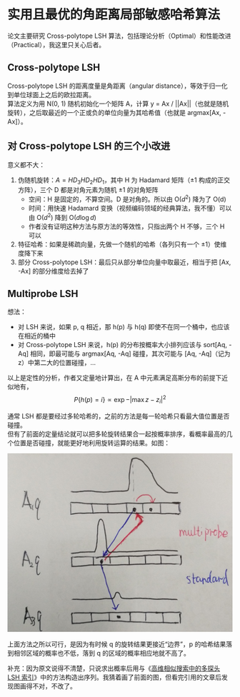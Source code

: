# 实用且最优的角距离局部敏感哈希算法

论文主要研究 Cross-polytope LSH 算法，包括理论分析（Optimal）和性能改进（Practical），我这里只关心后者。

## Cross-polytope LSH

Cross-polytope LSH 的距离度量是角距离（angular distance），等效于归一化到单位球面上之后的欧拉距离。  
算法定义为用 N(0, 1) 随机初始化一个矩阵 A，计算 y = Ax / ||Ax||（也就是随机旋转），之后取最近的一个正或负的单位向量为其哈希值（也就是 argmax[Ax, -Ax]）。

## 对 Cross-polytope LSH 的三个小改进

意义都不大：


1. 伪随机旋转：$A = HD_3HD_2HD_1$，其中 H 为 Hadamard 矩阵（$\pm 1$ 构成的正交方阵），三个 D 都是对角元素为随机 $\pm 1$ 的对角矩阵
   * 空间：H 是固定的，不算空间。D 是对角的。所以由 O($d^2$) 降为了 O(d)
   * 时间：用快速 Hadamard 变换（视频编码领域的经典算法，我不懂）可以由 O($d^2$) 降到 O($d \log d$)
   * 作者没有证明这种方法与原方法的等效性，只指出两个 H 不够，三个 H 可以
2. 特征哈希：如果是稀疏向量，先做一个随机的哈希（各列只有一个 $\pm 1$）使维度降下来
3. 部分 Cross-polytope LSH：最后只从部分单位向量中取最近，相当于把 [Ax, -Ax] 的部分维度给去掉了

## Multiprobe LSH


想法：

* 对 LSH 来说，如果 p, q 相近，那 h(p) 与 h(q) 即使不在同一个桶中，也应该在相近的桶中
* 对 Cross-polytope LSH 来说，h(p) 的分布按概率大小排列应该与 sort[Aq, -Aq] 相同，即最可能与 argmax[Aq, -Aq] 碰撞，其次可能与 [Aq, -Aq]（记为 z）中第二大的位置碰撞，...


以上是定性的分析，作者又定量地计算出，在 A 中元素满足高斯分布的前提下近似地有，
$$P\{h(p) = i\} \propto \exp{-|\max z - z_i|^2}$$


通常 LSH 都是要经过多轮哈希的，之前的方法是每一轮哈希只看最大值位置是否碰撞。  
但有了前面的定量结论就可以把多轮旋转结果合一起按概率排序，看概率最高的几个位置是否碰撞，就能更好地利用旋转运算的结果。如图：


![Multiprobe LSH](multiprobe-lsh.jpg)


上面方法之所以可行，是因为有时候 q 的旋转结果更接近“边界”，p 的哈希结果落到相邻区域的概率也不低，落到 q 的区域的概率相应地就不高了。


补充：因为原文说得不清楚，只说求出概率后用与《[高维相似搜索中的多探头 LSH 索引](../2007-multi-probe-lsh-efficient-indexing-for-high-dimensional-similarity-search/)》中的方法构造出序列。我猜着画了前面的图，但看完引用的文章后发现图画得不对，不改了。
